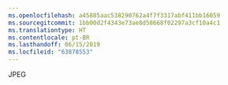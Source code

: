 ```yaml
---
ms.openlocfilehash: a45885aac538290762a4f7f3317abf411bb16059
ms.sourcegitcommit: 1bb00d2f4343e73ae8d58668f02297a3cf10a4c1
ms.translationtype: HT
ms.contentlocale: pt-BR
ms.lasthandoff: 06/15/2019
ms.locfileid: "63878553"
---
```

JPEG